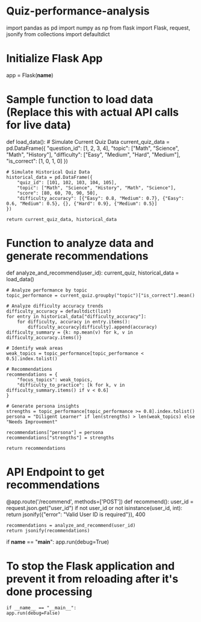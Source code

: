 # Quiz-performance-analysis
import pandas as pd
import numpy as np
from flask import Flask, request, jsonify
from collections import defaultdict

# Initialize Flask App
app = Flask(__name__)

# Sample function to load data (Replace this with actual API calls for live data)
def load_data():
    # Simulate Current Quiz Data
    current_quiz_data = pd.DataFrame({
        "question_id": [1, 2, 3, 4],
        "topic": ["Math", "Science", "Math", "History"],
        "difficulty": ["Easy", "Medium", "Hard", "Medium"],
        "is_correct": [1, 0, 1, 0]
    })

    # Simulate Historical Quiz Data
    historical_data = pd.DataFrame({
        "quiz_id": [101, 102, 103, 104, 105],
        "topic": ["Math", "Science", "History", "Math", "Science"],
        "score": [80, 60, 70, 90, 50],
        "difficulty_accuracy": [{"Easy": 0.8, "Medium": 0.7}, {"Easy": 0.6, "Medium": 0.5}, {}, {"Hard": 0.9}, {"Medium": 0.5}]
    })

    return current_quiz_data, historical_data

# Function to analyze data and generate recommendations
def analyze_and_recommend(user_id):
    current_quiz, historical_data = load_data()

    # Analyze performance by topic
    topic_performance = current_quiz.groupby("topic")["is_correct"].mean()

    # Analyze difficulty accuracy trends
    difficulty_accuracy = defaultdict(list)
    for entry in historical_data["difficulty_accuracy"]:
        for difficulty, accuracy in entry.items():
            difficulty_accuracy[difficulty].append(accuracy)
    difficulty_summary = {k: np.mean(v) for k, v in difficulty_accuracy.items()}

    # Identify weak areas
    weak_topics = topic_performance[topic_performance < 0.5].index.tolist()

    # Recommendations
    recommendations = {
        "focus_topics": weak_topics,
        "difficulty_to_practice": [k for k, v in difficulty_summary.items() if v < 0.6]
    }

    # Generate persona insights
    strengths = topic_performance[topic_performance >= 0.8].index.tolist()
    persona = "Diligent Learner" if len(strengths) > len(weak_topics) else "Needs Improvement"

    recommendations["persona"] = persona
    recommendations["strengths"] = strengths

    return recommendations

# API Endpoint to get recommendations
@app.route('/recommend', methods=['POST'])
def recommend():
    user_id = request.json.get("user_id")
    if not user_id or not isinstance(user_id, int):
        return jsonify({"error": "Valid User ID is required"}), 400

    recommendations = analyze_and_recommend(user_id)
    return jsonify(recommendations)

if __name__ == "__main__":
    app.run(debug=True)

# To stop the Flask application and prevent it from reloading after it's done processing
    if __name__ == "__main__":
    app.run(debug=False)
